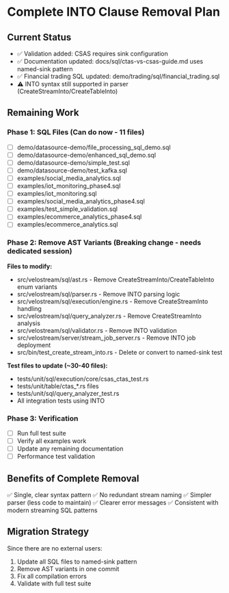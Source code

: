 # Complete INTO Clause Removal Plan

## Current Status
- ✅ Validation added: CSAS requires sink configuration
- ✅ Documentation updated: docs/sql/ctas-vs-csas-guide.md uses named-sink pattern
- ✅ Financial trading SQL updated: demo/trading/sql/financial_trading.sql
- ⚠️ INTO syntax still supported in parser (CreateStreamInto/CreateTableInto)

## Remaining Work

### Phase 1: SQL Files (Can do now - 11 files)
- [ ] demo/datasource-demo/file_processing_sql_demo.sql
- [ ] demo/datasource-demo/enhanced_sql_demo.sql
- [ ] demo/datasource-demo/simple_test.sql
- [ ] demo/datasource-demo/test_kafka.sql
- [ ] examples/social_media_analytics.sql
- [ ] examples/iot_monitoring_phase4.sql
- [ ] examples/iot_monitoring.sql
- [ ] examples/social_media_analytics_phase4.sql
- [ ] examples/test_simple_validation.sql
- [ ] examples/ecommerce_analytics_phase4.sql
- [ ] examples/ecommerce_analytics.sql

### Phase 2: Remove AST Variants (Breaking change - needs dedicated session)
**Files to modify:**
- src/velostream/sql/ast.rs - Remove CreateStreamInto/CreateTableInto enum variants
- src/velostream/sql/parser.rs - Remove INTO parsing logic
- src/velostream/sql/execution/engine.rs - Remove CreateStreamInto handling
- src/velostream/sql/query_analyzer.rs - Remove CreateStreamInto analysis
- src/velostream/sql/validator.rs - Remove INTO validation
- src/velostream/server/stream_job_server.rs - Remove INTO job deployment
- src/bin/test_create_stream_into.rs - Delete or convert to named-sink test

**Test files to update (~30-40 files):**
- tests/unit/sql/execution/core/csas_ctas_test.rs
- tests/unit/table/ctas_*.rs files
- tests/unit/sql/query_analyzer_test.rs
- All integration tests using INTO

### Phase 3: Verification
- [ ] Run full test suite
- [ ] Verify all examples work
- [ ] Update any remaining documentation
- [ ] Performance test validation

## Benefits of Complete Removal
✅ Single, clear syntax pattern
✅ No redundant stream naming
✅ Simpler parser (less code to maintain)
✅ Clearer error messages
✅ Consistent with modern streaming SQL patterns

## Migration Strategy
Since there are no external users:
1. Update all SQL files to named-sink pattern
2. Remove AST variants in one commit
3. Fix all compilation errors
4. Validate with full test suite
